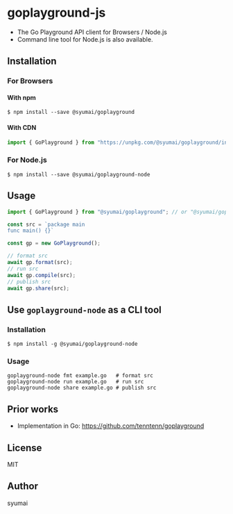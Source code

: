 # goplayground-js

* The Go Playground API client for Browsers / Node.js
* Command line tool for Node.js is also available.

## Installation

### For Browsers

#### With npm

```console
$ npm install --save @syumai/goplayground
```

#### With CDN

```js
import { GoPlayground } from "https://unpkg.com/@syumai/goplayground/index.js";
```

### For Node.js

```console
$ npm install --save @syumai/goplayground-node
```

## Usage

```ts
import { GoPlayground } from "@syumai/goplayground"; // or "@syumai/goplayground-node"

const src = `package main
func main() {}`

const gp = new GoPlayground();

// format src
await gp.format(src);
// run src
await gp.compile(src);
// publish src
await gp.share(src);
```

## Use `goplayground-node` as a CLI tool

### Installation

```console
$ npm install -g @syumai/goplayground-node
```

### Usage

```console
goplayground-node fmt example.go   # format src
goplayground-node run example.go   # run src
goplayground-node share example.go # publish src
```

## Prior works

* Implementation in Go: https://github.com/tenntenn/goplayground

## License

MIT

## Author

syumai
